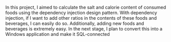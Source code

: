 In this project, I aimed to calculate the salt and calorie content of consumed foods using the dependency injection design pattern.
With dependency injection, if I want to add other ratios in the contents of these foods and beverages, I can easily do so.
Additionally, adding new foods and beverages is extremely easy.
In the next stage, I plan to convert this into a Windows application and make it SQL-connected
